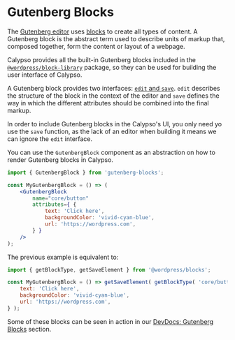 # Gutenberg Blocks

The [Gutenberg editor](https://wordpress.org/gutenberg/) uses 
[blocks](https://wordpress.org/gutenberg/handbook/language/) to create all types
of content. A Gutenberg block is the abstract term used to describe units of markup that, 
composed together, form the content or layout of a webpage.

Calypso provides all the built-in Gutenberg blocks included in the
[`@wordpress/block-library`](https://www.npmjs.com/package/@wordpress/block-library) package, so 
they can be used for building the user interface of Calypso. 

A Gutenberg block provides two interfaces: 
[`edit` and `save`](https://wordpress.org/gutenberg/handbook/block-api/block-edit-save/).
`edit` describes the structure of the block in the context of the editor and `save` defines the way 
in which the different attributes should be combined into the final markup.

In order to include Gutenberg blocks in the Calypso's UI, you only need yo use the `save` function,
as the lack of an editor when building it means we can ignore the `edit` interface.

You can use the `GutenbergBlock` component as an abstraction on how to render Gutenberg blocks in
Calypso.

```jsx 
import { GutenbergBlock } from 'gutenberg-blocks';

const MyGutenbergBlock = () => (
	<GutenbergBlock
		name="core/button"
		attributes={ {
			text: 'Click here',
			backgroundColor: 'vivid-cyan-blue',
			url: 'https://wordpress.com',
		} }
	/>
);
```

The previous example is equivalent to:

```jsx 
import { getBlockType, getSaveElement } from '@wordpress/blocks';

const MyGutenbergBlock = () => getSaveElement( getBlockType( 'core/button' ), {
	text: 'Click here',
	backgroundColor: 'vivid-cyan-blue',
	url: 'https://wordpress.com',
} );
```

Some of these blocks can be seen in action in our 
[DevDocs: Gutenberg Blocks](/devdocs/gutenberg-blocks) section.
